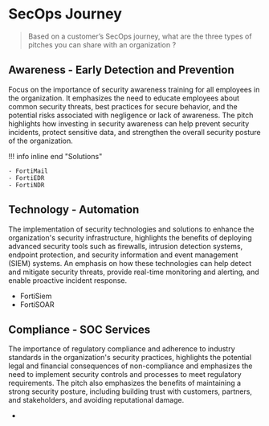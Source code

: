 # SecOps Journey

> Based on a customer’s SecOps journey, what are the three types of pitches you can share with an organization ?

## Awareness - Early Detection and Prevention

Focus on the importance of security awareness training for all employees in the organization. It emphasizes the need to educate employees about common security threats, best practices for secure behavior, and the potential risks associated with negligence or lack of awareness. The pitch highlights how investing in security awareness can help prevent security incidents, protect sensitive data, and strengthen the overall security posture of the organization.

!!! info inline end "Solutions"

    - FortiMail
    - FortiEDR
    - FortiNDR

## Technology - Automation

The implementation of security technologies and solutions to enhance the organization's security infrastructure, highlights the benefits of deploying advanced security tools such as firewalls, intrusion detection systems, endpoint protection, and security information and event management (SIEM) systems. An emphasis on how these technologies can help detect and mitigate security threats, provide real-time monitoring and alerting, and enable proactive incident response.

- FortiSiem
- FortiSOAR

## Compliance - SOC Services

The importance of regulatory compliance and adherence to industry standards in the organization's security practices, highlights the potential legal and financial consequences of non-compliance and emphasizes the need to implement security controls and processes to meet regulatory requirements. The pitch also emphasizes the benefits of maintaining a strong security posture, including building trust with customers, partners, and stakeholders, and avoiding reputational damage.

- 
